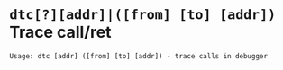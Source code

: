 <!-- TITLE: dtc -->

#  `dtc[?][addr]|([from] [to] [addr])` Trace call/ret


```text
Usage: dtc [addr] ([from] [to] [addr]) - trace calls in debugger
```

